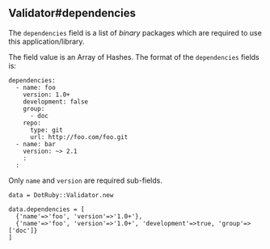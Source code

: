 ## Validator#dependencies

The `dependencies` field is a list of *binary* packages which are required
to use this application/library.

The field value is an Array of Hashes. The format of the `dependencies`
fields is:

    dependencies:
      - name: foo
        version: 1.0+
        development: false
        group:
          - doc
        repo:
          type: git
          url: http://foo.com/foo.git
      - name: bar
        version: ~> 2.1
        :
      :

Only `name` and `version` are required sub-fields.

    data = DotRuby::Validator.new

    data.dependencies = [
      {'name'=>'foo', 'version'=>'1.0+'},
      {'name'=>'foo', 'version'=>'1.0+', 'development'=>true, 'group'=>['doc']}
    ]

